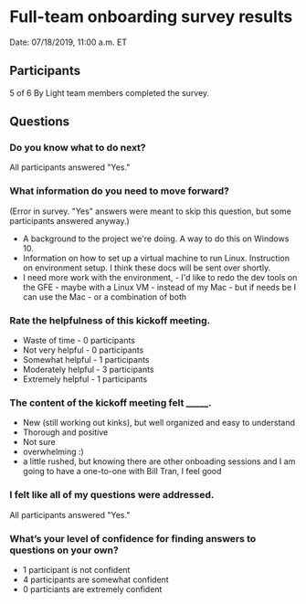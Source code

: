 # Full-team onboarding survey results
Date: 07/18/2019, 11:00 a.m. ET

## Participants
5 of 6 By Light team members completed the survey.

## Questions

### Do you know what to do next?
All participants answered "Yes."

### What information do you need to move forward?
(Error in survey. "Yes" answers were meant to skip this question, but some participants answered anyway.)

* A background to the project we're doing. A way to do this on Windows 10.
* Information on how to set up a virtual machine to run Linux. Instruction on environment setup. I think these docs will be sent over shortly.
* I need more work with the environment, - I'd like to redo the dev tools on the GFE - maybe with a Linux VM - instead of my Mac - but if needs be I can use the Mac - or a combination of both


### Rate the helpfulness of this kickoff meeting.
* Waste of time - 0 participants
* Not very helpful - 0 participants
* Somewhat helpful - 1 participants
* Moderately helpful - 3 participants
* Extremely helpful - 1 participants

### The content of the kickoff meeting felt _____.

* New (still working out kinks), but well organized and easy to understand
* Thorough and positive
* Not sure
* overwhelming :)
* a little rushed, but knowing there are other onboading sessions and I am going to have a one-to-one with Bill Tran, I feel good

### I felt like all of my questions were addressed.
All participants answered "Yes."

### What’s your level of confidence for finding answers to questions on your own?
* 1 participant is not confident
* 4 participants are somewhat confident
* 0 particiants are extremely confident




